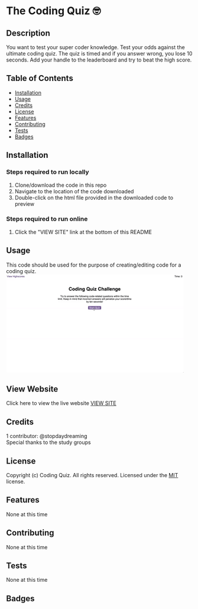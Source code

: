# The Coding Quiz 🤓

## Description 
You want to test your super coder knowledge. Test your odds against the ultimate coding quiz.
The quiz is timed and if you answer wrong, you lose 10 seconds. Add your handle to the leaderboard and try to beat the high score.

## Table of Contents

* [Installation](#installation)
* [Usage](#usage)
* [Credits](#credits)
* [License](#license)
* [Features](#features)
* [Contributing](#contributing)
* [Tests](#tests)
* [Badges](#badges)


## Installation
### Steps required to run locally
1. Clone/download the code in this repo
2. Navigate to the location of the code downloaded
3. Double-click on the html file provided in the downloaded code to preview
### Steps required to run online
1. Click the "VIEW SITE" link at the bottom of this README

## Usage 
This code should be used for the purpose of creating/editing code for a coding quiz.
![coding quiz](./assets/demo-screenshot.gif)

## View Website
Click here to view the live website [VIEW SITE](https://stopdaydreaming.github.io/super-coding-quiz/)


## Credits
1 contributor: @stopdaydreaming  
Special thanks to the study groups

## License
Copyright (c) Coding Quiz. All rights reserved.
Licensed under the [MIT](license.txt) license.

## Features
None at this time

## Contributing
None at this time

## Tests
None at this time  

## Badges
<!-- ![badmath](https://img.shields.io/github/issues/stopdaydreaming/password-generator)  
![badmath](https://img.shields.io/github/forks/stopdaydreaming/password-generator)  
![badmath](https://img.shields.io/github/stars/stopdaydreaming/password-generator)  
![badmath](https://img.shields.io/badge/license-MIT-green)  
![badmath](https://img.shields.io/badge/HTML-20.5%25-green)  
![badmath](https://img.shields.io/badge/CSS-32.7%25-blue)  
![badmath](https://img.shields.io/badge/JS-46.8%25-red)  -->